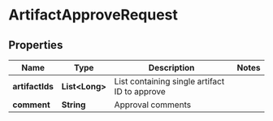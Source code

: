 
# ArtifactApproveRequest

## Properties
Name | Type | Description | Notes
------------ | ------------- | ------------- | -------------
**artifactIds** | **List&lt;Long&gt;** | List containing single artifact ID to approve | 
**comment** | **String** | Approval comments | 



